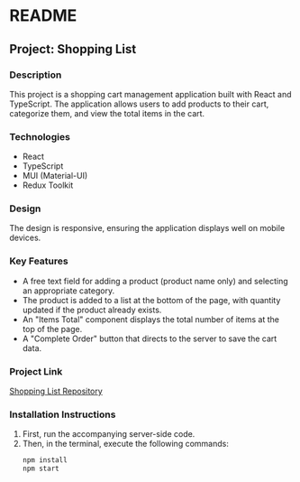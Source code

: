 # README

## Project: Shopping List

### Description
This project is a shopping cart management application built with React and TypeScript. The application allows users to add products to their cart, categorize them, and view the total items in the cart.

### Technologies
- React
- TypeScript
- MUI (Material-UI)
- Redux Toolkit

### Design
The design is responsive, ensuring the application displays well on mobile devices.

### Key Features
- A free text field for adding a product (product name only) and selecting an appropriate category.
- The product is added to a list at the bottom of the page, with quantity updated if the product already exists.
- An "Items Total" component displays the total number of items at the top of the page.
- A "Complete Order" button that directs to the server to save the cart data.

### Project Link
[Shopping List Repository](https://github.com/t-hirsh/Shopping_list.git)

### Installation Instructions
1. First, run the accompanying server-side code.
2. Then, in the terminal, execute the following commands:
   ```bash
   npm install
   npm start
   ```

